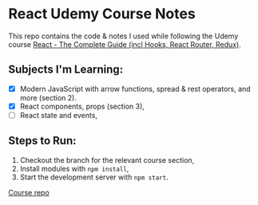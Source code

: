 # React Udemy Course Notes

This repo contains the code & notes I used while following the Udemy course [React - The Complete Guide (incl Hooks, React Router, Redux)](https://www.udemy.com/course/react-the-complete-guide-incl-redux/).

## Subjects I'm Learning:

-   [x] Modern JavaScript with arrow functions, spread & rest operators, and more (section 2).
-   [x] React components, props (section 3),
-   [ ] React state and events,

## Steps to Run:

1. Checkout the branch for the relevant course section,
2. Install modules with `npm install`,
3. Start the development server with `npm start`.

[Course repo](https://github.com/academind/react-complete-guide-code/tree/03-react-basics-working-with-components/code/11-finished/src)
